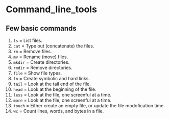 # Command_line_tools

## Few basic commands

1. `ls` = List files.
2. `cat` = Type out (concatenate) the files.
3. `rm` = Remove files.
4. `mv` = Rename (move) files.
5. `mkdir` = Create directories.
6. `rmdir` = Remove directories.
7. `file` = Show file types.
8. `ln` = Create symbolic and hard links.
9. `tail` = Look at the tail end of the file.
10. `head` = Look at the beginning of the file.
11. `less` = Look at the file, one screenful at a time.
12. `more` = Look at the file, one screenful at a time.
13. `touch` = Either create an empty file, or update the file modofication time.
14. `wc` = Count lines, words, and bytes in a file.

